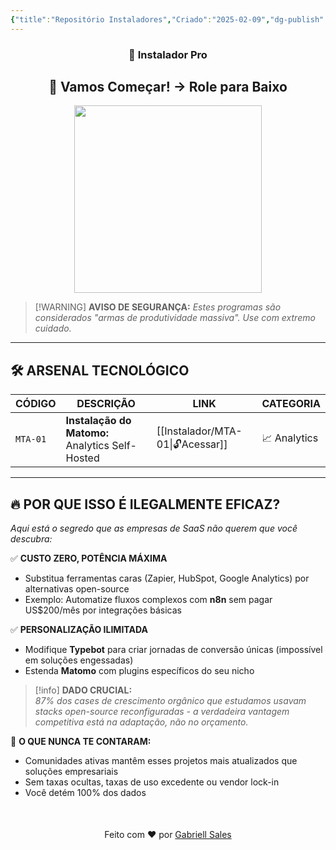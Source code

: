 ```yaml
---
{"title":"Repositório Instaladores","Criado":"2025-02-09","dg-publish":true,"permalink":"/instalador/repositorio-instaladores/","dgPassFrontmatter":true}
---
```



<div align="center"> <h3>🔧 Instalador Pro</h3> <h2>🚀 Vamos Começar! → Role para Baixo</h2> </div>
<div align="center">
  <img src="https://media4.giphy.com/media/v1.Y2lkPTc5MGI3NjExcjMza2MyNXF3cG5tcTgybWQ2Yjc4cXdvOXd1bWFzeW9teWF5NDdrNyZlcD12MV9pbnRlcm5hbF9naWZfYnlfaWQmY3Q9Zw/YQitE4YNQNahy/giphy.gif" width="300">
</div>

> [!WARNING] **AVISO DE SEGURANÇA:**
> *Estes programas são considerados "armas de produtividade massiva". Use com extremo cuidado.*

---
## 🛠️ ARSENAL TECNOLÓGICO

| CÓDIGO   | DESCRIÇÃO                                       | LINK                  | CATEGORIA    |
| -------- | ----------------------------------------------- | --------------------- | ------------ |
| `MTA-01` | **Instalação do Matomo:** Analytics Self-Hosted | [[Instalador/MTA-01\|🔓Acessar]] | 📈 Analytics |

---
## 🔥 **POR QUE ISSO É ILEGALMENTE EFICAZ?**  

*Aqui está o segredo que as empresas de SaaS não querem que você descubra:*

✅ **CUSTO ZERO, POTÊNCIA MÁXIMA**  
- Substitua ferramentas caras (Zapier, HubSpot, Google Analytics) por alternativas open-source  
- Exemplo: Automatize fluxos complexos com **n8n** sem pagar US$200/mês por integrações básicas

✅ **PERSONALIZAÇÃO ILIMITADA**  
- Modifique **Typebot** para criar jornadas de conversão únicas (impossível em soluções engessadas)  
- Estenda **Matomo** com plugins específicos do seu nicho

> [!info] **DADO CRUCIAL:**  
*87% dos cases de crescimento orgânico que estudamos usavam stacks open-source reconfiguradas -  a verdadeira vantagem competitiva está na adaptação, não no orçamento.*

📌 **O QUE NUNCA TE CONTARAM:**  
- Comunidades ativas mantêm esses projetos mais atualizados que soluções empresariais  
- Sem taxas ocultas, taxas de uso excedente ou vendor lock-in  
- Você detém 100% dos dados

<div align="center" style="margin-top:50px">
  <p>Feito com ❤️ por <a href="https://gabriellsales.com.br" target="_blank">Gabriell Sales</a></p>
</div>